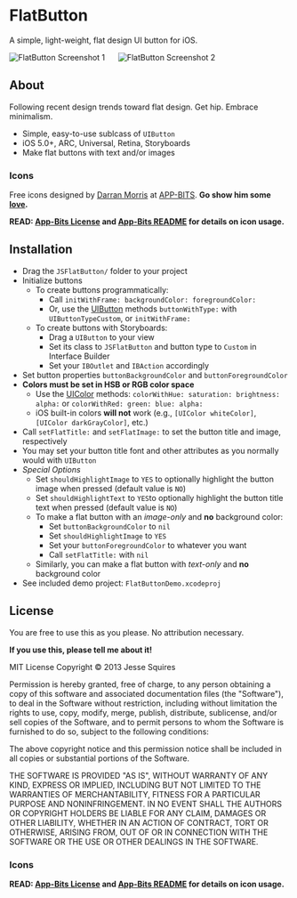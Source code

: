 # FlatButton

A simple, light-weight, flat design UI button for iOS.

![FlatButton Screenshot 1][img1] &nbsp;&nbsp;&nbsp;&nbsp; ![FlatButton Screenshot 2][img2]

## About

Following recent design trends toward flat design. Get hip. Embrace minimalism.

* Simple, easy-to-use sublcass of `UIButton`
* iOS 5.0+, ARC, Universal, Retina, Storyboards
* Make flat buttons with text and/or images

### Icons
Free icons designed by [Darran Morris](https://twitter.com/darranmorris) at [APP-BITS](http://app-bits.com). **Go show him some [love](http://store.app-bits.com).**

**READ: [App-Bits License][link1] and [App-Bits README][link2] for details on icon usage.**

## Installation

* Drag the `JSFlatButton/` folder to your project
* Initialize buttons
	* To create buttons programmatically:
		* Call `initWithFrame: backgroundColor: foregroundColor:`
		* Or, use the [UIButton][ref1] methods `buttonWithType:` with `UIButtonTypeCustom`, or `initWithFrame:`
	* To create buttons with Storyboards:
		* Drag a `UIButton` to your view
		* Set its class to `JSFlatButton` and button type to `Custom` in Interface Builder
		* Set your `IBOutlet` and `IBAction` accordingly
* Set button properties `buttonBackgroundColor` and `buttonForegroundColor`
* **Colors must be set in HSB or RGB color space**
	* Use the [UIColor][ref2] methods: `colorWithHue: saturation: brightness: alpha:` or `colorWithRed: green: blue: alpha:`
	* iOS built-in colors **will not** work (e.g., `[UIColor whiteColor]`, `[UIColor darkGrayColor]`, etc.)
* Call `setFlatTitle:` and `setFlatImage:` to set the button title and image, respectively
* You may set your button title font and other attributes as you normally would with `UIButton`
* *Special Options*
	* Set `shouldHighlightImage` to `YES` to optionally highlight the button image when pressed (default value is `NO`)
	* Set `shouldHighlightText` to `YES`to optionally highlight the button title text when pressed (default value is `NO`)
	* To make a flat button with an *image-only* and **no** background color:
		* Set `buttonBackgroundColor` to `nil`
		* Set `shouldHighlightImage` to `YES`
		* Set your `buttonForegroundColor` to whatever you want
		* Call `setFlatTitle:` with `nil`
	* Similarly, you can make a flat button with *text-only* and **no** background color
* See included demo project: `FlatButtonDemo.xcodeproj` 

## License

You are free to use this as you please. No attribution necessary. 

**If you use this, please tell me about it!**

MIT License
Copyright &copy; 2013 Jesse Squires

Permission is hereby granted, free of charge, to any person obtaining a copy of this software and associated documentation files (the "Software"), to deal in the Software without restriction, including without limitation the rights to use, copy, modify, merge, publish, distribute, sublicense, and/or sell copies of the Software, and to permit persons to whom the Software is furnished to do so, subject to the following conditions:

The above copyright notice and this permission notice shall be included in all copies or substantial portions of the Software.

THE SOFTWARE IS PROVIDED "AS IS", WITHOUT WARRANTY OF ANY KIND, EXPRESS OR IMPLIED, INCLUDING BUT NOT LIMITED TO THE WARRANTIES OF MERCHANTABILITY, FITNESS FOR A PARTICULAR PURPOSE AND NONINFRINGEMENT. IN NO EVENT SHALL THE AUTHORS OR COPYRIGHT HOLDERS BE LIABLE FOR ANY CLAIM, DAMAGES OR OTHER LIABILITY, WHETHER IN AN ACTION OF CONTRACT, TORT OR OTHERWISE, ARISING FROM, OUT OF OR IN CONNECTION WITH THE SOFTWARE OR THE USE OR OTHER DEALINGS IN THE SOFTWARE.

### Icons

**READ: [App-Bits License][link1] and [App-Bits README][link2] for details on icon usage.**

[img1]:https://raw.github.com/jessesquires/FlatButton/master/Screenshots/screenshot-iphone4-1.png
[img2]:https://raw.github.com/jessesquires/FlatButton/master/Screenshots/screenshot-iphone4-2.png

[ref1]:http://developer.apple.com/library/ios/#DOCUMENTATION/UIKit/Reference/UIButton_Class/UIButton/UIButton.html
[ref2]:http://developer.apple.com/library/ios/#documentation/uikit/reference/UIColor_Class/Reference/Reference.html

[link1]:https://github.com/jessesquires/FlatButton/blob/master/App-Bits%20Icons/00_License.txt
[link2]:https://github.com/jessesquires/FlatButton/blob/master/App-Bits%20Icons/00_readme.pdf